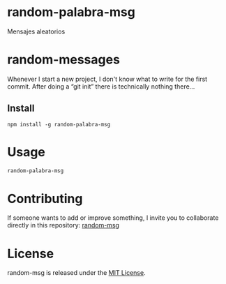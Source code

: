# random-palabra-msg
Mensajes aleatorios



# random-messages

Whenever I start a new project, I don't know what to write for the first commit. After doing a “git init” there is technically nothing there...

## Install

```npm
npm install -g random-palabra-msg
```

# Usage

```bash
random-palabra-msg
```

# Contributing
If someone wants to add or improve something, I invite you to collaborate directly in this repository: [random-msg](https://github.com/Feliospina123/random-palabra-msg/tree/main)

# License
random-msg is released under the [MIT License](https://opensource.org/licenses/MIT).